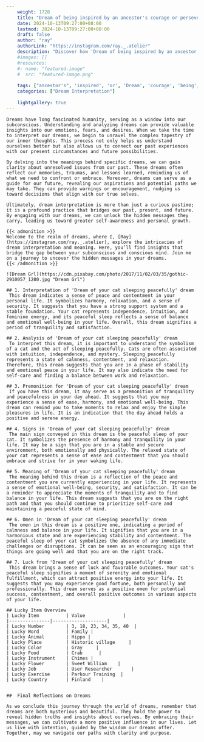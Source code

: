 ```yaml
---
    weight: 1728
    title: "Dream of being inspired by an ancestor's courage or perseverance."  # Assuming 'title' column exists
    date: 2024-10-13T09:27:00+08:00
    lastmod: 2024-10-13T09:27:00+08:00
    draft: false
    author: "ray"
    authorLink: "https://instagram.com/ray._.atelier"
    description: "Discover how 'Dream of being inspired by an ancestor's courage or perseverance.' can interpret your future and uncover its significant meanings in your life."
    #images: []
    #resources:
    #- name: "featured-image"
    #  src: "featured-image.png"
    
    tags: ["ancestor's", 'inspired', 'or', 'Dream', 'courage', 'being', 'an', 'perseverance.', 'by', 'of']
    categories: ["Dream Interpretation"]
    
    lightgallery: true
---
```

    
    Dreams have long fascinated humanity, serving as a window into our subconscious. Understanding and analyzing dreams can provide valuable insights into our emotions, fears, and desires. When we take the time to interpret our dreams, we begin to unravel the complex tapestry of our inner thoughts. This process not only helps us understand ourselves better but also allows us to connect our past experiences with our present circumstances and future possibilities.
    
    By delving into the meanings behind specific dreams, we can gain clarity about unresolved issues from our past. These dreams often reflect our memories, traumas, and lessons learned, reminding us of what we need to confront or embrace. Moreover, dreams can serve as a guide for our future, revealing our aspirations and potential paths we may take. They can provide warnings or encouragement, nudging us toward decisions that align with our true selves.
    
    Ultimately, dream interpretation is more than just a curious pastime; it is a profound practice that bridges our past, present, and future. By engaging with our dreams, we can unlock the hidden messages they carry, leading us toward greater self-awareness and personal growth.
    
    {{< admonition >}}
    Welcome to the realm of dreams, where I, [Ray](https://instagram.com/ray._.atelier), explore the intricacies of dream interpretation and meaning. Here, you’ll find insights that bridge the gap between your subconscious and conscious mind. Join me on a journey to uncover the hidden messages in your dreams.
    {{< /admonition >}}
    
    ![Dream Grl](https://cdn.pixabay.com/photo/2017/11/02/03/35/gothic-2910057_1280.jpg "Dream Grl")
    
    ## 1. Interpretation of 'Dream of your cat sleeping peacefully' dream
     This dream indicates a sense of peace and contentment in your personal life. It symbolizes harmony, relaxation, and a sense of security. It suggests that you have a strong support system and a stable foundation. Your cat represents independence, intuition, and feminine energy, and its peaceful sleep reflects a sense of balance and emotional well-being in your life. Overall, this dream signifies a period of tranquility and satisfaction.
    
    ## 2. Analysis of 'Dream of your cat sleeping peacefully' dream
     To interpret this dream, it is important to understand the symbolism of a cat and the act of sleeping peacefully. Cats are often associated with intuition, independence, and mystery. Sleeping peacefully represents a state of calmness, contentment, and relaxation. Therefore, this dream suggests that you are in a phase of stability and emotional peace in your life. It may also indicate the need for self-care and finding a balance between work and relaxation.
    
    ## 3. Premonition for 'Dream of your cat sleeping peacefully' dream
     If you have this dream, it may serve as a premonition of tranquility and peacefulness in your day ahead. It suggests that you may experience a sense of ease, harmony, and emotional well-being. This dream can remind you to take moments to relax and enjoy the simple pleasures in life. It is an indication that the day ahead holds a positive and serene energy.
    
    ## 4. Signs in 'Dream of your cat sleeping peacefully' dream
     The main sign conveyed in this dream is the peaceful sleep of your cat. It symbolizes the presence of harmony and tranquility in your life. It may be a sign that you are in a stable and secure environment, both emotionally and physically. The relaxed state of your cat represents a sense of ease and contentment that you should embrace and strive for in your waking life.
    
    ## 5. Meaning of 'Dream of your cat sleeping peacefully' dream
     The meaning behind this dream is a reflection of the peace and contentment you are currently experiencing in your life. It represents a sense of emotional well-being, security, and satisfaction. It can be a reminder to appreciate the moments of tranquility and to find balance in your life. This dream suggests that you are on the right path and that you should continue to prioritize self-care and maintaining a peaceful state of mind.
    
    ## 6. Omen in 'Dream of your cat sleeping peacefully' dream
     The omen in this dream is a positive one, indicating a period of calmness and balance in your life. It signifies that you are in a harmonious state and are experiencing stability and contentment. The peaceful sleep of your cat symbolizes the absence of any immediate challenges or disruptions. It can be seen as an encouraging sign that things are going well and that you are on the right track.
    
    ## 7. Luck from 'Dream of your cat sleeping peacefully' dream
     This dream brings a sense of luck and favorable outcomes. Your cat's peaceful sleep signifies a moment of serenity and emotional fulfillment, which can attract positive energy into your life. It suggests that you may experience good fortune, both personally and professionally. This dream serves as a positive omen for potential success, contentment, and overall positive outcomes in various aspects of your life.
    
    ## Lucky Item Overview
    | Lucky Item          | Value              |
    |---------------|--------------------|
    | Lucky Number        | 3, 18, 23, 34, 35, 40  |
    | Lucky Word          | Family |
    | Lucky Animal        | Hippo |
    | Lucky Place         | Historic village     |
    | Lucky Color         | Gray     |
    | Lucky Food          | Crab      |
    | Lucky Instrument    | Chimes |
    | Lucky Flower        | Sweet William    |
    | Lucky Job           | User Researcher       |
    | Lucky Exercise      | Parkour Training  |
    | Lucky Country       | Finland    |
    
    
    ##  Final Reflections on Dreams
    
    As we conclude this journey through the world of dreams, remember that dreams are both mysterious and beautiful. They hold the power to reveal hidden truths and insights about ourselves. By embracing their messages, we can cultivate a more positive influence in our lives. Let us live with intention, guided by the wisdom our dreams offer. Together, may we navigate our paths with clarity and purpose.
    